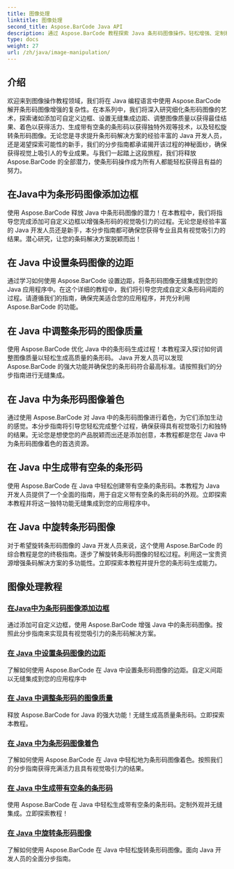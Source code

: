 ```yaml
---
title: 图像处理
linktitle: 图像处理
second_title: Aspose.BarCode Java API
description: 通过 Aspose.BarCode 教程探索 Java 条形码图像操作。轻松增强、定制和创建具有视觉吸引力的条形码。
type: docs
weight: 27
url: /zh/java/image-manipulation/
---
```

## 介绍
欢迎来到图像操作教程领域，我们将在 Java 编程语言中使用 Aspose.BarCode 解开条形码图像增强的复杂性。在本系列中，我们将深入研究细化条形码图像的艺术，探索诸如添加可自定义边框、设置无缝集成边距、调整图像质量以获得最佳结果、着色以获得活力、生成带有空条的条形码以获得独特外观等技术，以及轻松旋转条形码图像。无论您是寻求提升条形码解决方案的经验丰富的 Java 开发人员，还是渴望探索可能性的新手，我们的分步指南都承诺揭开该过程的神秘面纱，确保获得视觉上吸引人的专业成果。与我们一起踏上这段旅程，我们将释放 Aspose.BarCode 的全部潜力，使条形码操作成为所有人都能轻松获得且有益的努力。


## 在Java中为条形码图像添加边框

使用 Aspose.BarCode 释放 Java 中条形码图像的潜力！在本教程中，我们将指导您完成添加可自定义边框以增强条形码的视觉吸引力的过程。无论您是经验丰富的 Java 开发人员还是新手，本分步指南都可确保您获得专业且具有视觉吸引力的结果。潜心研究，让您的条码解决方案脱颖而出！

## 在 Java 中设置条码图像的边距

通过学习如何使用 Aspose.BarCode 设置边距，将条形码图像无缝集成到您的 Java 应用程序中。在这个详细的教程中，我们将引导您完成自定义条形码间距的过程。请遵循我们的指南，确保完美适合您的应用程序，并充分利用 Aspose.BarCode 的功能。

## 在 Java 中调整条形码的图像质量

使用 Aspose.BarCode 优化 Java 中的条形码生成过程！本教程深入探讨如何调整图像质量以轻松生成高质量的条形码。 Java 开发人员可以发现 Aspose.BarCode 的强大功能并确保您的条形码符合最高标准。请按照我们的分步指南进行无缝集成。

## 在 Java 中为条形码图像着色

通过使用 Aspose.BarCode 对 Java 中的条形码图像进行着色，为它们添加生动的感觉。本分步指南将引导您轻松完成整个过程，确保获得具有视觉吸引力和独特的结果。无论您是想使您的产品脱颖而出还是添加创意，本教程都是您在 Java 中为条形码图像着色的首选资源。

## 在 Java 中生成带有空条的条形码

使用 Aspose.BarCode 在 Java 中轻松创建带有空条的条形码。本教程为 Java 开发人员提供了一个全面的指南，用于自定义带有空条的条形码的外观。立即探索本教程并将这一独特功能无缝集成到您的应用程序中。

## 在 Java 中旋转条形码图像

对于希望旋转条形码图像的 Java 开发人员来说，这个使用 Aspose.BarCode 的综合教程是您的终极指南。逐步了解旋转条形码图像的轻松过程。利用这一宝贵资源增强条码解决方案的多功能性。立即探索本教程并提升您的条形码生成能力。
## 图像处理教程
### [在Java中为条形码图像添加边框](./adding-borders-barcode-image/)
通过添加可自定义边框，使用 Aspose.BarCode 增强 Java 中的条形码图像。按照此分步指南来实现具有视觉吸引力的条形码解决方案。
### [在 Java 中设置条码图像的边距](./setting-margins-barcode-image/)
了解如何使用 Aspose.BarCode 在 Java 中设置条形码图像的边距。自定义间距以无缝集成到您的应用程序中
### [在 Java 中调整条形码的图像质量](./adjusting-image-quality-barcode/)
释放 Aspose.BarCode for Java 的强大功能！无缝生成高质量条形码。立即探索本教程。
### [在 Java 中为条形码图像着色](./colorizing-barcode-image/)
了解如何使用 Aspose.BarCode 在 Java 中轻松地为条形码图像着色。按照我们的分步指南获得充满活力且具有视觉吸引力的结果。
### [在 Java 中生成带有空条的条形码](./generating-barcode-empty-bars/)
使用 Aspose.BarCode 在 Java 中轻松生成带有空条的条形码。定制外观并无缝集成。立即探索教程！
### [在 Java 中旋转条形码图像](./rotating-barcode-image/)
了解如何使用 Aspose.BarCode 在 Java 中轻松旋转条形码图像。面向 Java 开发人员的全面分步指南。
